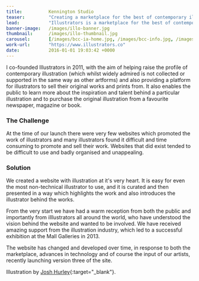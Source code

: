 ```yaml
---
title:  		Kennington Studio
teaser:  		"Creating a marketplace for the best of contemporary illustration"
lead:			"Illustrators is a marketplace for the best of contemporary illustration."
banner-image: 	/images/illo-banner.jpg
thumbnail: 		/images/illo-thumbnail.jpg
carousel: 		[/images/bcc-ia-home.jpg, /images/bcc-info.jpg, /images/bcc-blocks.jpg, /images/bcc-design-home.jpg]
work-url:		"https://www.illustrators.co"
date:   		2016-01-01 19:03:42 +0000
---
```


I co-founded Illustrators in 2011, with the aim of helping raise the profile of contemporary illustration (which whilst widely admired is not collected or supported in the same way as other artforms) and also providing a platform for illustrators to sell their original works and prints from. It also enables the public to learn more about the inspiration and talent behind a particular illustration and to purchase the original illustration from a favourite newspaper, magazine or book.

### The Challenge

At the time of our launch there were very few websites which promoted the work of illustrators and many illustrators found it difficult and time consuming to promote and sell their work. Websites that did exist tended to be difficult to use and badly organised and unappealing.

### Solution

We created a website with illustration at it's very heart. It is easy for even the most non-technical illustrator to use, and it is curated and then presented in a way which highlights the work and also introduces the illustrator behind the works.

From the very start we have had a warm reception from both the public and importantly from illlustrators all around the world, who have understood the vision behind the website and wanted to be involved. We have received amazing support from the illustration industry, which led to a successful exhibition at the Mall Galleries in 2013.

The website has changed and developed over time, in response to both the marketplace, advances in technology and of course the input of our artists, recently launching version three of the site.

Illustration by [Josh Hurley](https://www.illustrators.co/artwork/totem-red){:target="_blank"}.
